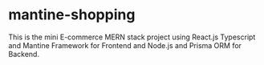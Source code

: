 # mantine-shopping
This is the mini E-commerce MERN stack project using React.js Typescript and Mantine Framework for Frontend and Node.js and Prisma ORM for Backend. 
